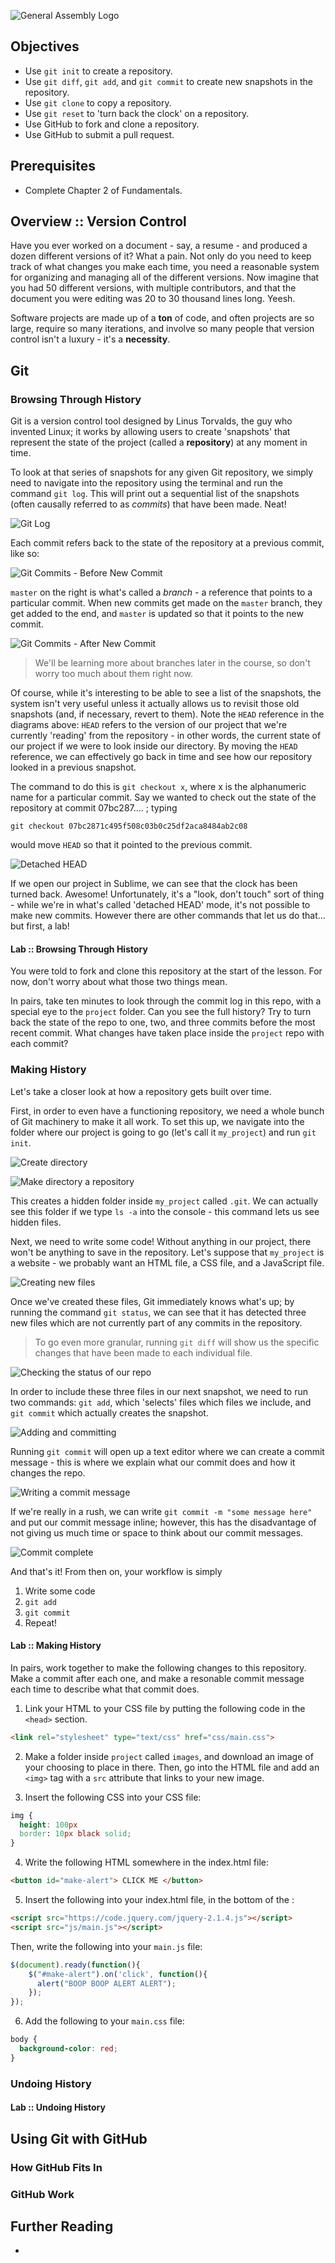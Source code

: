 ![General Assembly Logo](http://i.imgur.com/ke8USTq.png)

## Objectives
- Use `git init` to create a repository.
- Use `git diff`, `git add`, and `git commit` to create new snapshots in the repository.
- Use `git clone` to copy a repository.
- Use `git reset` to 'turn back the clock' on a repository.
- Use GitHub to fork and clone a repository.
- Use GitHub to submit a pull request.

## Prerequisites
- Complete Chapter 2 of Fundamentals.

## Overview :: Version Control

Have you ever worked on a document - say, a resume - and produced a dozen different versions of it? What a pain. Not only do you need to keep track of what changes you make each time, you need a reasonable system for organizing and managing all of the different versions. Now imagine that you had 50 different versions, with multiple contributors, and that the document you were editing was 20 to 30 thousand lines long. Yeesh.

Software projects are made up of a **ton** of code, and often projects are so large, require so many iterations, and involve so many people that version control isn't a luxury - it's a **necessity**.

## Git
### Browsing Through History

Git is a version control tool designed by Linus Torvalds, the guy who invented Linux; it works by allowing users to create 'snapshots' that represent the state of the project (called a **repository**) at any moment in time.  

To look at that series of snapshots for any given Git repository, we simply need to navigate into the repository using the terminal and run the command `git log`. This will print out a sequential list of the snapshots (often causally referred to as _commits_) that have been made. Neat!

![Git Log](images/git_log.png)

Each commit refers back to the state of the repository at a previous commit, like so:

![Git Commits - Before New Commit](images/commits_before.png)

`master` on the right is what's called a _branch_ - a reference that points to a particular commit. When new commits get made on the `master` branch, they get added to the end, and `master` is updated so that it points to the new commit.

![Git Commits - After New Commit](images/commits_after.png)

> We'll be learning more about branches later in the course, so don't worry too much about them right now.

Of course, while it's interesting to be able to see a list of the snapshots, the system isn't very useful unless it actually allows us to revisit those old snapshots (and, if necessary, revert to them). Note the `HEAD` reference in the diagrams above: `HEAD` refers to the version of our project that we're currently 'reading' from the repository - in other words, the current state of our project if we were to look inside our directory. By moving the `HEAD` reference, we can effectively go back in time and see how our repository looked in a previous snapshot.

The command to do this is `git checkout x`, where x is the alphanumeric name for a particular commit. Say we wanted to check out the state of the repository at commit 07bc287.... ; typing

`git checkout 07bc2871c495f508c03b0c25df2aca8484ab2c08`

would move `HEAD` so that it pointed to the previous commit.

![Detached HEAD](images/detached_head.png)

If we open our project in Sublime, we can see that the clock has been turned back. Awesome! Unfortunately, it's a "look, don't touch" sort of thing - while we're in what's called 'detached HEAD' mode, it's not possible to make new commits. However there are other commands that let us do that... but first, a lab!

#### Lab :: Browsing Through History

You were told to fork and clone this repository at the start of the lesson. For now, don't worry about what those two things mean.

In pairs, take ten minutes to look through the commit log in this repo, with a special eye to the `project` folder. Can you see the full history? Try to turn back the state of the repo to one, two, and three commits before the most recent commit. What changes have taken place inside the `project` repo with each commit?

### Making History

Let's take a closer look at how a repository gets built over time.

First, in order to even have a functioning repository, we need a whole bunch of Git machinery to make it all work. To set this up, we navigate into the folder where our project is going to go (let's call it `my_project`) and run `git init`.

![Create directory](images/demo_1_mkdir.png)

![Make directory a repository](images/demo_2_git_init.png)

This creates a hidden folder inside `my_project` called `.git`. We can actually see this folder if we type `ls -a` into the console - this command lets us see hidden files.

Next, we need to write some code! Without anything in our project, there won't be anything to save in the repository. Let's suppose that `my_project` is a website - we probably want an HTML file, a CSS file, and a JavaScript file.

![Creating new files](images/demo_3_touch.png)

Once we've created these files, Git immediately knows what's up; by running the command `git status`, we can see that it has detected three new files which are not currently part of any commits in the repository.
> To go even more granular, running `git diff` will show us the specific changes that have been made to each individual file.

![Checking the status of our repo](images/demo_4_git_status.png)

In order to include these three files in our next snapshot, we need to run two commands: `git add`, which 'selects' files which files we include, and `git commit` which actually creates the snapshot.

![Adding and committing](images/demo_5_git_add_commit.png)

Running `git commit` will open up a text editor where we can create a commit message - this is where we explain what our commit does and how it changes the repo.

![Writing a commit message](images/demo_6_commit_msg.png)

If we're really in a rush, we can write `git commit -m "some message here"` and put our commit message inline; however, this has the disadvantage of not giving us much time or space to think about our commit messages.

![Commit complete](images/demo_7_commit_complete.png)

And that's it! From then on, your workflow is simply
  1. Write some code
  2. `git add`
  3. `git commit`
  4. Repeat!

#### Lab :: Making History

In pairs, work together to make the following changes to this repository. Make a commit after each one, and make a resonable commit message each time to describe what that commit does.

1. Link your HTML to your CSS file by putting the following code in the `<head>` section.

  ```HTML
  <link rel="stylesheet" type="text/css" href="css/main.css">
  ```

2. Make a folder inside `project` called `images`, and download an image of your choosing to place in there. Then, go into the HTML file and add an `<img>` tag with a `src` attribute that links to your new image.

3. Insert the following CSS into your CSS file:

  ````css
  img {
    height: 100px
    border: 10px black solid;
  }
  ````

4. Write the following HTML somewhere in the index.html file:

  ```html
  <button id="make-alert"> CLICK ME </button>
  ```

5. Insert the following into your index.html file, in the bottom of the <body>:

  ```html
  <script src="https://code.jquery.com/jquery-2.1.4.js"></script>
  <script src="js/main.js"></script>
  ```

  Then, write the following into your `main.js` file:

  ```javascript
  $(document).ready(function(){
      $("#make-alert").on('click', function(){
        alert("BOOP BOOP ALERT ALERT");
      });
  });
  ```

6. Add the following to your `main.css` file:
  ```css
  body {
    background-color: red;
  }
  ```

### Undoing History


#### Lab :: Undoing History

## Using Git with GitHub
### How GitHub Fits In

### GitHub Work

## Further Reading
-
